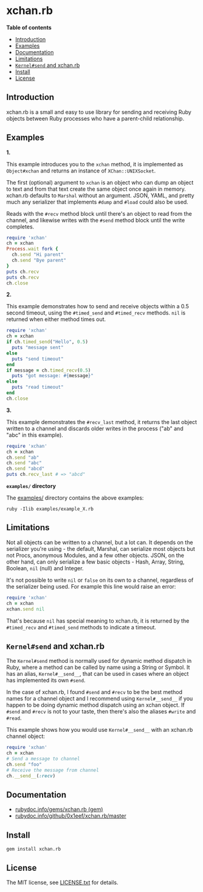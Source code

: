 # xchan.rb

**Table of contents**

* <a href="#introduction">Introduction</a>
* <a href="#examples">Examples</a>
* <a href="#documentation">Documentation</a>
* <a href='#limitations'>Limitations</a>
* <a href='#kernelsend-xchan'>`Kernel#send` and xchan.rb</a>
* <a href="#install">Install</a>
* <a href="#license">License</a>

## <a id="introduction">Introduction</a>

xchan.rb is a small and easy to use library for sending and receiving Ruby
objects between Ruby processes who have a parent-child relationship.

## <a id="examples">Examples</a>

**1.**

This example introduces you to the `xchan` method, it is implemented as
`Object#xchan` and returns an instance of `XChan::UNIXSocket`.

The first (optional) argument to `xchan` is an object who can dump an object
to text and from that text create the same object once again in memory. xchan.rb
defaults to `Marshal` without an argument. JSON, YAML, and pretty much any serializer
that implements `#dump` and `#load` could also be used.

Reads with the `#recv` method block until there's an object to read from the
channel, and likewise writes with the `#send` method block until the write completes.

```ruby
require 'xchan'
ch = xchan
Process.wait fork {
  ch.send "Hi parent"
  ch.send "Bye parent"
}
puts ch.recv
puts ch.recv
ch.close
```

**2.**

This example demonstrates how to send and receive objects within a
0.5 second timeout, using the `#timed_send` and `#timed_recv` methods.
`nil` is returned when either method times out.

```ruby
require 'xchan'
ch = xchan
if ch.timed_send("Hello", 0.5)
  puts "message sent"
else
  puts "send timeout"
end
if message = ch.timed_recv(0.5)
  puts "got message: #{message}"
else
  puts "read timeout"
end
ch.close
```

**3.**

This example demonstrates the `#recv_last` method, it returns the last
object written to a channel and discards older writes in the process ("ab" and
"abc" in this example).

```ruby
require 'xchan'
ch = xchan
ch.send "ab"
ch.send "abc"
ch.send "abcd"
puts ch.recv_last # => "abcd"
```

**`examples/` directory**

The [examples/](examples/) directory contains the above examples:

    ruby -Ilib examples/example_X.rb

## <a id='limitations'> Limitations </a>

Not all objects can be written to a channel, but a lot can. It depends on the serializer
you're using - the default, Marshal, can serialize most objects but not Procs, anonymous Modules, 
and a few other objects. JSON, on the other hand, can only serialize a few basic objects - Hash, 
Array, String, Boolean, `nil` (null) and Integer. 

It's not possible to write `nil` or `false` on its own to a channel, regardless of the 
serializer being used. For example this line would raise an error:

```ruby
require 'xchan'
ch = xchan
xchan.send nil
```

That's because `nil` has special meaning to xchan.rb, it is returned by the `#timed_recv` 
and `#timed_send` methods to indicate a timeout.

## <a id='kernelsend-xchan'>`Kernel#send` and xchan.rb</a>

The `Kernel#send` method is normally used for dynamic method dispatch in Ruby, where
a method can be called by name using a String or Symbol. It has an alias, `Kernel#__send__`,
that can be used in cases where an object has implemented its own `#send`.

In the case of xchan.rb, I found `#send` and `#recv` to be the best method names
for a channel object and I recommend using `Kernel#__send__` if you happen to be 
doing dynamic method dispatch using an xchan object. If `#send` and `#recv` is not 
to your taste, then there's also the aliases `#write` and `#read`.

This example shows how you would use `Kernel#__send__` with an xchan.rb channel object:

```ruby
require 'xchan'
ch = xchan
# Send a message to channel
ch.send "foo"
# Receive the message from channel
ch.__send__(:recv)
``` 

## <a id="documentation">Documentation</a>

* [rubydoc.info/gems/xchan.rb (gem)](https://rubydoc.info/gems/xchan.rb)
* [rubydoc.info/github/0x1eef/xchan.rb/master](https://rubydoc.info/github/0x1eef/xchan.rb/master)

## <a id="install">Install</a>

    gem install xchan.rb

## <a id="license"> License </a>

The MIT license, see [LICENSE.txt](./LICENSE.txt) for details.
